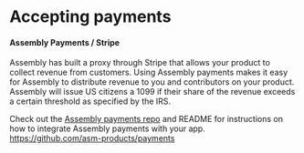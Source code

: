 # Accepting payments
#### Assembly Payments / Stripe
Assembly has built a proxy through Stripe that allows your product to collect revenue from customers. Using Assembly payments makes it easy for Assembly to distribute revenue to you and contributors on your product. Assembly will issue US citizens a 1099 if their share of the revenue exceeds a certain threshold as specified by the IRS.

Check out the [Assembly payments repo](https://github.com/asm-products/payments
) and README for instructions on how to integrate Assembly payments with your app. https://github.com/asm-products/payments
